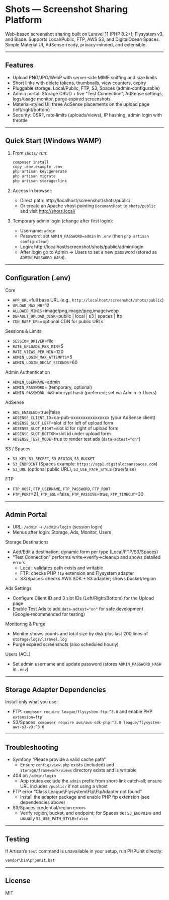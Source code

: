 # Shots — Screenshot Sharing Platform

Web-based screenshot sharing built on Laravel 11 (PHP 8.2+), Flysystem v3, and Blade. Supports Local/Public, FTP, AWS S3, and DigitalOcean Spaces. Simple Material UI, AdSense-ready, privacy‑minded, and extensible.

---

## Features
- Upload PNG/JPG/WebP with server‑side MIME sniffing and size limits
- Short links with delete tokens, thumbnails, view counters, expiry
- Pluggable storage: Local/Public, FTP, S3, Spaces (admin‑configurable)
- Admin portal: Storage CRUD + live “Test Connection”, AdSense settings, logs/usage monitor, purge expired screenshots
- Material‑styled UI; three AdSense placements on the upload page (left/right/bottom)
- Security: CSRF, rate‑limits (uploads/views), IP hashing, admin login with throttle

---

## Quick Start (Windows WAMP)
1) From `shots/` run:
   ```sh
   composer install
   copy .env.example .env
   php artisan key:generate
   php artisan migrate
   php artisan storage:link
   ```

2) Access in browser:
   - Direct path: http://localhost/screenshot/shots/public/
   - Or create an Apache vhost pointing `DocumentRoot` to `shots/public` and visit http://shots.local/

3) Temporary admin login (change after first login):
   - Username: `admin`
   - Password: set `ADMIN_PASSWORD=admin` in `.env` (then `php artisan config:clear`)
   - Login: http://localhost/screenshot/shots/public/admin/login
   - After login go to Admin → Users to set a new password (stored as `ADMIN_PASSWORD_HASH`).

---

## Configuration (.env)

Core
- `APP_URL`=full base URL (e.g., `http://localhost/screenshot/shots/public`)
- `UPLOAD_MAX_MB`=12
- `ALLOWED_MIMES`=image/png,image/jpeg,image/webp
- `DEFAULT_UPLOAD_DISK`=public | local | s3 | spaces | ftp
- `CDN_BASE_URL`=optional CDN for public URLs

Sessions & Limits
- `SESSION_DRIVER`=file
- `RATE_UPLOADS_PER_MIN`=5
- `RATE_VIEWS_PER_MIN`=120
- `ADMIN_LOGIN_MAX_ATTEMPTS`=5
- `ADMIN_LOGIN_DECAY_SECONDS`=60

Admin Authentication
- `ADMIN_USERNAME`=admin
- `ADMIN_PASSWORD`= (temporary, optional)
- `ADMIN_PASSWORD_HASH`=bcrypt hash (preferred; set via Admin → Users)

AdSense
- `ADS_ENABLED`=true|false
- `ADSENSE_CLIENT_ID`=ca-pub-xxxxxxxxxxxxxxxx (your AdSense client)
- `ADSENSE_SLOT_LEFT`=slot id for left of upload form
- `ADSENSE_SLOT_RIGHT`=slot id for right of upload form
- `ADSENSE_SLOT_BOTTOM`=slot id under upload form
- `ADSENSE_TEST_MODE`=true to render test ads (`data-adtest="on"`)

S3 / Spaces
- `S3_KEY`, `S3_SECRET`, `S3_REGION`, `S3_BUCKET`
- `S3_ENDPOINT` (Spaces example: `https://sgp1.digitaloceanspaces.com`)
- `S3_URL` (optional public URL), `S3_USE_PATH_STYLE` (true/false)

FTP
- `FTP_HOST`, `FTP_USERNAME`, `FTP_PASSWORD`, `FTP_ROOT`
- `FTP_PORT`=21, `FTP_SSL`=false, `FTP_PASSIVE`=true, `FTP_TIMEOUT`=30

---

## Admin Portal
- URL: `/admin` → `/admin/login` (session login)
- Menus after login: Storage, Ads, Monitor, Users

Storage Destinations
- Add/Edit a destination; dynamic form per type (Local/FTP/S3/Spaces)
- “Test Connection” performs write→verify→cleanup and shows detailed errors
  - Local: validates path exists and writable
  - FTP: checks PHP `ftp` extension and Flysystem adapter
  - S3/Spaces: checks AWS SDK + S3 adapter; shows bucket/region

Ads Settings
- Configure Client ID and 3 slot IDs (Left/Right/Bottom) for the Upload page
- Enable Test Ads to add `data-adtest="on"` for safe development (Google‑recommended for testing)

Monitoring & Purge
- Monitor shows counts and total size by disk plus last 200 lines of `storage/logs/laravel.log`
- Purge expired screenshots (also scheduled hourly)

Users (ACL)
- Set admin username and update password (stores `ADMIN_PASSWORD_HASH` in `.env`)

---

## Storage Adapter Dependencies
Install only what you use:
- FTP: `composer require league/flysystem-ftp:^3.0` and enable PHP `extension=ftp`
- S3/Spaces: `composer require aws/aws-sdk-php:^3.0 league/flysystem-aws-s3-v3:^3.0`

---

## Troubleshooting
- Symfony “Please provide a valid cache path”
  - Ensure `config/view.php` exists (included) and `storage/framework/views` directory exists and is writable
- 404 on `/admin/login`
  - App routes exclude the `admin` prefix from short-link catch‑all; ensure URL includes `/public/` if not using a vhost
- FTP error “Class League\Flysystem\Ftp\FtpAdapter not found”
  - Install the adapter package and enable PHP ftp extension (see dependencies above)
- S3/Spaces credential/region errors
  - Verify region, bucket, and endpoint; for Spaces set `S3_ENDPOINT` and usually `S3_USE_PATH_STYLE=false`

---

## Testing
If Artisan’s `test` command is unavailable in your setup, run PHPUnit directly:
```sh
vendor\bin\phpunit.bat
```

---

## License
MIT

